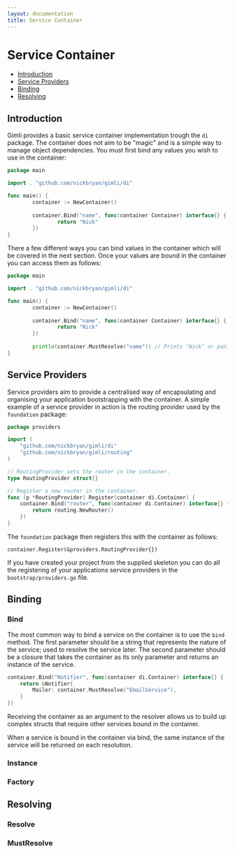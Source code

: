 ```yaml
---
layout: documentation
title: Service Container
---
```

# Service Container

- [Introduction](#introduction)
- [Service Providers](#service-provider)
- [Binding](#binding)
- [Resolving](#resolving)

<a class="anchor" id="introduction"></a>
## Introduction
Gimli provides a basic service container implementation trough the `di` package. The container does not aim to be "magic" 
and is a simple way to manage object dependencies. You must first bind any values you wish to use in the container:

```go
package main

import . "github.com/nickbryan/gimli/di"

func main() {
        container := NewContainer()
        
        container.Bind("name", func(container Container) interface{} {
                return "Nick"
        })
}
```

There a few different ways you can bind values in the container which will be covered in the next section. Once your 
values are bound in the container you can access them as follows:
```go
package main

import . "github.com/nickbryan/gimli/di"

func main() {
        container := NewContainer()
        
        container.Bind("name", func(container Container) interface{} {
                return "Nick"
        })
        
        println(container.MustResolve("name")) // Prints "Nick" or panics of "name" is not bound.
}
```

<a class="anchor" id="service-providers"></a>
## Service Providers
Service providers aim to provide a centralised way of encapsulating and organising your application bootstrapping with 
the container. A simple example of a service provider in action is the routing provider used by the `foundation` package:
```go
package providers

import (
	"github.com/nickbryan/gimli/di"
	"github.com/nickbryan/gimli/routing"
)

// RoutingProvider sets the router in the container.
type RoutingProvider struct{}

// Register a new router in the container.
func (p *RoutingProvider) Register(container di.Container) {
	container.Bind("router", func(container di.Container) interface{} {
		return routing.NewRouter()
	})
}
```

The `foundation` package then registers this with the container as follows:

    container.Register(&providers.RoutingProvider{})
    
If you have created your project from the supplied skeleton you can do all the registering of your applications service 
providers in the `bootstrap/providers.go` file.

<a class="anchor" id="binding"></a>
## Binding
### Bind
The most common way to bind a service on the container is to use the `bind` method. The first parameter should be a string 
that represents the nature of the service; used to resolve the service later. The second parameter should be a closure that 
takes the container as its only parameter and returns an instance of the service.
```go 
container.Bind("Notifier", func(container di.Container) interface{} {
    return &Notifier{
        Mailer: container.MustResolve("EmailService"),
    }
})
```
Receiving the container as an argument to the resolver allows us to build up complex structs that require other services 
bound in the container.

When a service is bound in the container via bind, the same instance of the service will be returned on each resolution.

### Instance
### Factory

<a class="anchor" id="resloving"></a>
## Resolving
### Resolve
### MustResolve